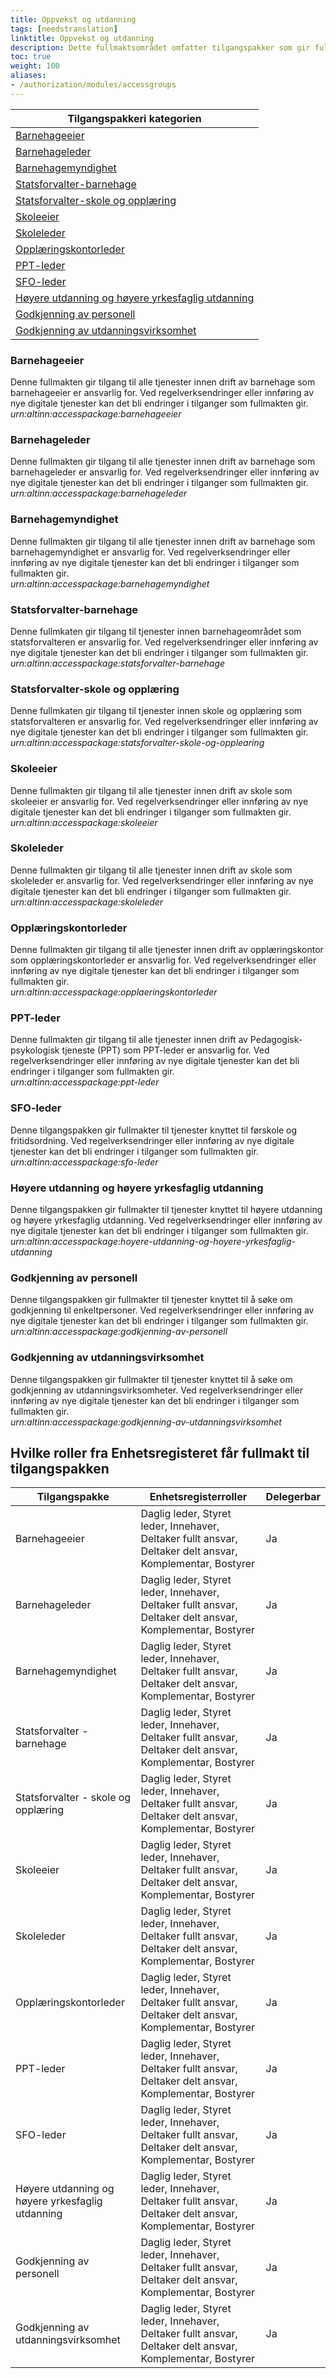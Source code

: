 ```yaml
---
title: Oppvekst og utdanning
tags: [needstranslation]
linktitle: Oppvekst og utdanning
description: Dette fullmaktsområdet omfatter tilgangspakker som gir fullmakter til tjenester og ressurser som omhandler barnehage, skole og høyere utdanning. Ved regelverksendringer eller innføring av nye digitale tjenester kan det bli endringer i tilganger som fullmaktene gir.
toc: true
weight: 100
aliases:
- /authorization/modules/accessgroups
---
```


|**Tilgangspakkeri kategorien**|
|---|
|[Barnehageeier](#barnehageeier)|
|[Barnehageleder](#barnehageleder)|
|[Barnehagemyndighet](#barnehagemyndighet)|
|[Statsforvalter-barnehage](#statsforvalter-barnehage)|
|[Statsforvalter-skole og opplæring](#statsforvalter-skole-og-opplæring)|
|[Skoleeier](#skoleeier)|
|[Skoleleder](#skoleleder)|
|[Opplæringskontorleder](#opplæringskontorleder)|
|[PPT-leder](#ppt-leder)|
|[SFO-leder](#sfo-leder)|
|[Høyere utdanning og høyere yrkesfaglig utdanning](#høyere-utdanning-og-høyere-yrkesfaglig-utdanning)|
|[Godkjenning av personell](#godkjenning-av-personell)|
|[Godkjenning av utdanningsvirksomhet](#godkjenning-av-utdanningsvirksomhet)|

### Barnehageeier 
Denne fullmakten gir tilgang til alle tjenester innen drift av barnehage som barnehageeier er ansvarlig for. Ved regelverksendringer eller innføring av nye digitale tjenester kan det bli endringer i tilganger som fullmakten gir.  
*urn:altinn:accesspackage:barnehageeier*

### Barnehageleder 
Denne fullmakten gir tilgang til alle tjenester innen drift av barnehage som barnehageleder er ansvarlig for. Ved regelverksendringer eller innføring av nye digitale tjenester kan det bli endringer i tilganger som fullmakten gir.  
*urn:altinn:accesspackage:barnehageleder*

### Barnehagemyndighet 
Denne fullmakten gir tilgang til alle tjenester innen drift av barnehage som barnehagemyndighet er ansvarlig for. Ved regelverksendringer eller innføring av nye digitale tjenester kan det bli endringer i tilganger som fullmakten gir.  
*urn:altinn:accesspackage:barnehagemyndighet*

### Statsforvalter-barnehage 
Denne fullmkaten gir tilgang til tjenester innen barnehageområdet som statsforvalteren er ansvarlig for. Ved regelverksendringer eller innføring av nye digitale tjenester kan det bli endringer i tilganger som fullmakten gir.   
*urn:altinn:accesspackage:statsforvalter-barnehage*

### Statsforvalter-skole og opplæring 
Denne fullmkaten gir tilgang til tjenester innen skole og opplæring som statsforvalteren er ansvarlig for. Ved regelverksendringer eller innføring av nye digitale tjenester kan det bli endringer i tilganger som fullmakten gir.  
*urn:altinn:accesspackage:statsforvalter-skole-og-opplearing*

### Skoleeier 
Denne fullmakten gir tilgang til alle tjenester innen drift av skole som skoleeier er ansvarlig for. Ved regelverksendringer eller innføring av nye digitale tjenester kan det bli endringer i tilganger som fullmakten gir.  
*urn:altinn:accesspackage:skoleeier*

### Skoleleder 
Denne fullmakten gir tilgang til alle tjenester innen drift av skole som skoleleder er ansvarlig for. Ved regelverksendringer eller innføring av nye digitale tjenester kan det bli endringer i tilganger som fullmakten gir.  
*urn:altinn:accesspackage:skoleleder*

### Opplæringskontorleder 
Denne fullmakten gir tilgang til alle tjenester innen drift av opplæringskontor som opplæringskontorleder er ansvarlig for. Ved regelverksendringer eller innføring av nye digitale tjenester kan det bli endringer i tilganger som fullmakten gir.  
*urn:altinn:accesspackage:opplaeringskontorleder*

### PPT-leder 
Denne fullmakten gir tilgang til alle tjenester innen drift av Pedagogisk-psykologisk tjeneste (PPT) som PPT-leder er ansvarlig for. Ved regelverksendringer eller innføring av nye digitale tjenester kan det bli endringer i tilganger som fullmakten gir.  
*urn:altinn:accesspackage:ppt-leder*

### SFO-leder 
Denne tilgangspakken gir fullmakter til tjenester knyttet til førskole og fritidsordning. Ved regelverksendringer eller innføring av nye digitale tjenester kan det bli endringer i tilganger som fullmakten gir.  
*urn:altinn:accesspackage:sfo-leder*

### Høyere utdanning og høyere yrkesfaglig utdanning 
Denne tilgangspakken gir fullmakter til tjenester knyttet til høyere utdanning og høyere yrkesfaglig utdanning. Ved regelverksendringer eller innføring av nye digitale tjenester kan det bli endringer i tilganger som fullmakten gir.  
*urn:altinn:accesspackage:hoyere-utdanning-og-hoyere-yrkesfaglig-utdanning*

### Godkjenning av personell 
Denne tilgangspakken gir fullmakter til tjenester knyttet til å søke om godkjenning til enkeltpersoner. Ved regelverksendringer eller innføring av nye digitale tjenester kan det bli endringer i tilganger som fullmakten gir.  
*urn:altinn:accesspackage:godkjenning-av-personell*

### Godkjenning av utdanningsvirksomhet 
Denne tilgangspakken gir fullmakter til tjenester knyttet til å søke om godkjenning av utdanningsvirksomheter. Ved regelverksendringer eller innføring av nye digitale tjenester kan det bli endringer i tilganger som fullmakten gir.  
*urn:altinn:accesspackage:godkjenning-av-utdanningsvirksomhet*


## Hvilke roller fra Enhetsregisteret får fullmakt til tilgangspakken
|**Tilgangspakke**|**Enhetsregisterroller**|**Delegerbar**|
|---|---|---|
|Barnehageeier|Daglig leder, Styret leder, Innehaver, Deltaker fullt ansvar, Deltaker delt ansvar, Komplementar, Bostyrer|Ja|
|Barnehageleder|Daglig leder, Styret leder, Innehaver, Deltaker fullt ansvar, Deltaker delt ansvar, Komplementar, Bostyrer|Ja|
|Barnehagemyndighet|Daglig leder, Styret leder, Innehaver, Deltaker fullt ansvar, Deltaker delt ansvar, Komplementar, Bostyrer|Ja|
|Statsforvalter - barnehage|Daglig leder, Styret leder, Innehaver, Deltaker fullt ansvar, Deltaker delt ansvar, Komplementar, Bostyrer|Ja|
|Statsforvalter - skole og opplæring|Daglig leder, Styret leder, Innehaver, Deltaker fullt ansvar, Deltaker delt ansvar, Komplementar, Bostyrer|Ja|
|Skoleeier|Daglig leder, Styret leder, Innehaver, Deltaker fullt ansvar, Deltaker delt ansvar, Komplementar, Bostyrer|Ja|
|Skoleleder|Daglig leder, Styret leder, Innehaver, Deltaker fullt ansvar, Deltaker delt ansvar, Komplementar, Bostyrer|Ja|
|Opplæringskontorleder|Daglig leder, Styret leder, Innehaver, Deltaker fullt ansvar, Deltaker delt ansvar, Komplementar, Bostyrer|Ja|
|PPT-leder|Daglig leder, Styret leder, Innehaver, Deltaker fullt ansvar, Deltaker delt ansvar, Komplementar, Bostyrer|Ja|
|SFO-leder|Daglig leder, Styret leder, Innehaver, Deltaker fullt ansvar, Deltaker delt ansvar, Komplementar, Bostyrer|Ja|
|Høyere utdanning og høyere yrkesfaglig utdanning|Daglig leder, Styret leder, Innehaver, Deltaker fullt ansvar, Deltaker delt ansvar, Komplementar, Bostyrer|Ja|
|Godkjenning av personell|Daglig leder, Styret leder, Innehaver, Deltaker fullt ansvar, Deltaker delt ansvar, Komplementar, Bostyrer|Ja|
|Godkjenning av utdanningsvirksomhet|Daglig leder, Styret leder, Innehaver, Deltaker fullt ansvar, Deltaker delt ansvar, Komplementar, Bostyrer|Ja|

